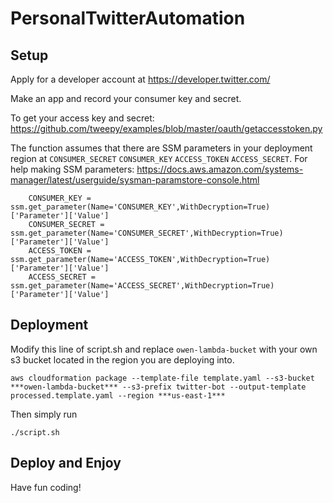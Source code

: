 # PersonalTwitterAutomation
## Setup

Apply for a developer account at https://developer.twitter.com/

Make an app and record your consumer key and secret.

To get your access key and secret: https://github.com/tweepy/examples/blob/master/oauth/getaccesstoken.py

The function assumes that there are SSM parameters in your deployment region at `CONSUMER_SECRET` `CONSUMER_KEY` `ACCESS_TOKEN` `ACCESS_SECRET`. For help making SSM parameters: https://docs.aws.amazon.com/systems-manager/latest/userguide/sysman-paramstore-console.html

```    
    CONSUMER_KEY = ssm.get_parameter(Name='CONSUMER_KEY',WithDecryption=True)['Parameter']['Value']
    CONSUMER_SECRET = ssm.get_parameter(Name='CONSUMER_SECRET',WithDecryption=True)['Parameter']['Value']
    ACCESS_TOKEN = ssm.get_parameter(Name='ACCESS_TOKEN',WithDecryption=True)['Parameter']['Value']
    ACCESS_SECRET = ssm.get_parameter(Name='ACCESS_SECRET',WithDecryption=True)['Parameter']['Value']
```

## Deployment

Modify this line of script.sh and replace `owen-lambda-bucket` with your own s3 bucket located in the region you are deploying into.

```
aws cloudformation package --template-file template.yaml --s3-bucket ***owen-lambda-bucket*** --s3-prefix twitter-bot --output-template processed.template.yaml --region ***us-east-1***
```

Then simply run
```
./script.sh
```

## Deploy and Enjoy

Have fun coding!
